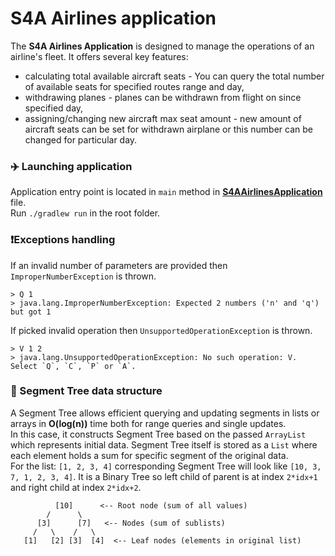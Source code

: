 # S4A Airlines application

The **S4A Airlines Application** is designed to manage the operations of an airline's fleet. It offers several key features:
- calculating total available aircraft seats - You can query the total number of available seats for specified routes range and day,
- withdrawing planes - planes can be withdrawn from flight on since specified day,
- assigning/changing new aircraft max seat amount - new amount of aircraft seats can be set for withdrawn airplane or this number can be changed for particular day.

### ✈️ Launching application
Application entry point is located in `main` method in [**S4AAirlinesApplication**](src/main/java/pl/smart4aviation/S4AAirlinesApplication.java) file. \
Run `./gradlew run` in the root folder.

### ❗Exceptions handling
If an invalid number of parameters are provided then `ImproperNumberException` is thrown.
```shell
> Q 1
> java.lang.ImproperNumberException: Expected 2 numbers ('n' and 'q') but got 1
```
If picked invalid operation then `UnsupportedOperationException` is thrown.
```shell
> V 1 2
> java.lang.UnsupportedOperationException: No such operation: V. Select `Q`, `C`, `P` or `A`.
```

### 🧮 Segment Tree data structure
A Segment Tree allows efficient querying and updating segments in lists or arrays in **O(log(n))** time both for range queries and single updates. \
In this case, it constructs Segment Tree based on the passed `ArrayList` which represents initial data. Segment Tree itself is stored as a `List` where each element holds a sum for specific segment of the original data. \
For the list: `[1, 2, 3, 4]` corresponding Segment Tree will look like `[10, 3, 7, 1, 2, 3, 4]`. It is a Binary Tree so left child of parent is at index `2*idx+1` and right child at index `2*idx+2`.

```
          [10]      <-- Root node (sum of all values)
        /      \
      [3]      [7]   <-- Nodes (sum of sublists)
     /   \    /   \
   [1]   [2] [3]  [4]  <-- Leaf nodes (elements in original list)
```
